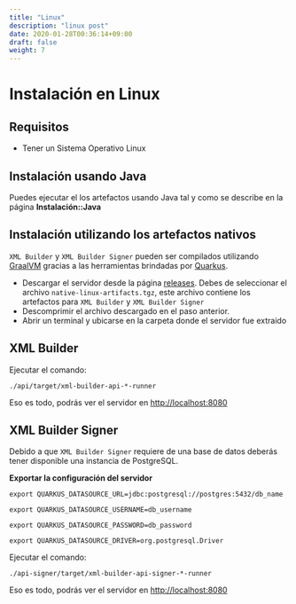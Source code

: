 ```yaml
---
title: "Linux"
description: "linux post"
date: 2020-01-28T00:36:14+09:00
draft: false
weight: 7
---
```


# Instalación en Linux

## Requisitos

- Tener un Sistema Operativo Linux

## Instalación usando Java

Puedes ejecutar el los artefactos usando Java tal y como se describe en la página **Instalación::Java**

## Instalación utilizando los artefactos nativos

`XML Builder` y `XML Builder Signer` pueden ser compilados utilizando [GraalVM](https://www.graalvm.org/) gracias a las herramientas brindadas por [Quarkus](https://quarkus.io/).

- Descargar el servidor desde la página [releases](https://github.com/project-openubl/xml-builder/releases). Debes de seleccionar el archivo `native-linux-artifacts.tgz`, este archivo contiene los artefactos para `XML Builder` y `XML Builder Signer`
- Descomprimir el archivo descargado en el paso anterior.
- Abrir un terminal y ubicarse en la carpeta donde el servidor fue extraido

## XML Builder

Ejecutar el comando:

```
./api/target/xml-builder-api-*-runner
```

Eso es todo, podrás ver el servidor en [http://localhost:8080](http://localhost:8080)

## XML Builder Signer

Debido a que `XML Builder Signer` requiere de una base de datos deberás tener disponible una instancia de PostgreSQL.

**Exportar la configuración del servidor**

```
export QUARKUS_DATASOURCE_URL=jdbc:postgresql://postgres:5432/db_name
```

```
export QUARKUS_DATASOURCE_USERNAME=db_username
```

```
export QUARKUS_DATASOURCE_PASSWORD=db_password
```

```
export QUARKUS_DATASOURCE_DRIVER=org.postgresql.Driver
```

Ejecutar el comando:

```
./api-signer/target/xml-builder-api-signer-*-runner
```

Eso es todo, podrás ver el servidor en [http://localhost:8080](http://localhost:8080)
